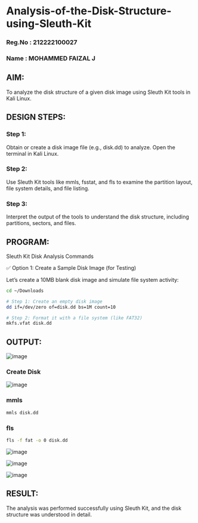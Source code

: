# Analysis-of-the-Disk-Structure-using-Sleuth-Kit
### Reg.No : 212222100027
### Name : MOHAMMED FAIZAL J
## AIM:
To analyze the disk structure of a given disk image using Sleuth Kit tools in Kali Linux.

## DESIGN STEPS:
### Step 1:
Obtain or create a disk image file (e.g., disk.dd) to analyze. Open the terminal in Kali Linux.

### Step 2:
Use Sleuth Kit tools like mmls, fsstat, and fls to examine the partition layout, file system details, and file listing.

### Step 3:
Interpret the output of the tools to understand the disk structure, including partitions, sectors, and files.

## PROGRAM:
Sleuth Kit Disk Analysis Commands

✅ Option 1: Create a Sample Disk Image (for Testing)

Let’s create a 10MB blank disk image and simulate file system activity:

```bash
cd ~/Downloads

# Step 1: Create an empty disk image
dd if=/dev/zero of=disk.dd bs=1M count=10

# Step 2: Format it with a file system (like FAT32)
mkfs.vfat disk.dd
```

## OUTPUT:
![image](https://github.com/user-attachments/assets/7bb84d13-3c33-43d0-9f1f-c06c98f8c994)



### Create Disk

![image](https://github.com/user-attachments/assets/a286de26-1cbc-4c97-a1de-e1e5fd3dd4ec)

### mmls 
```bash
mmls disk.dd
```
### fls
```bash
fls -f fat -o 0 disk.dd
```
![image](https://github.com/user-attachments/assets/c7893c9c-f601-43cb-b6fe-fd4ca1f65aab)


![image](https://github.com/user-attachments/assets/9d3613a9-f3eb-49b6-9331-4011bcb6a7e8)

![image](https://github.com/user-attachments/assets/03d0e45f-decd-46dc-a6cd-15cd44482a01)



## RESULT:
The analysis was performed successfully using Sleuth Kit, and the disk structure was understood in detail.
